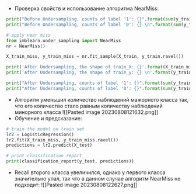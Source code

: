 - Проверка свойств и использование алгоритма NearMiss:
```python
print("Before Undersampling, counts of label '1': {}".format(sum(y_train == 1)))
print("Before Undersampling, counts of label '0': {} \n".format(sum(y_train == 0)))

# apply near miss
from imblearn.under_sampling import NearMiss
nr = NearMiss()

X_train_miss, y_train_miss = nr.fit_sample(X_train, y_train.ravel())

print('After Undersampling, the shape of train_X: {}'.format(X_train_miss.shape))
print('After Undersampling, the shape of train_y: {} \n'.format(y_train_miss.shape))

print("After Undersampling, counts of label '1': {}".format(sum(y_train_miss == 1)))
print("After Undersampling, counts of label '0': {}".format(sum(y_train_miss == 0)))
```
- Алгоритм уменьшил количество наблюдений мажорного класса так, что его количество стало равным количеству наблюдений минорного класса
![[Pasted image 20230808121632.png]]
- Обучение и предсказание:
```python
# train the model on train set
lr2 = LogisticRegression()
lr2.fit(X_train_miss, y_train_miss.ravel())
predictions = lr2.predict(X_test)

# print classification report
print(classification_report(y_test, predictions))
```
- Recall второго класса увеличился, однако у первого класса значительно упал, так что в данном случае алгоритм NearMiss не подходит: ![[Pasted image 20230808122627.png]]